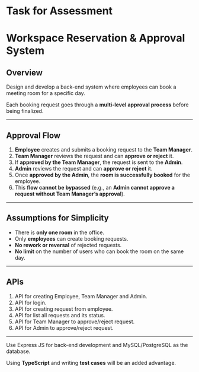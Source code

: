 # Task for Assessment

# **Workspace Reservation & Approval System**

## **Overview**

Design and develop a back-end system where employees can book a meeting room for a specific day.

Each booking request goes through a **multi-level approval process** before being finalized.

---

## **Approval Flow**

1. **Employee** creates and submits a booking request to the **Team Manager**.
2. **Team Manager** reviews the request and can **approve or reject** it.
3. If **approved by the Team Manager**, the request is sent to the **Admin**.
4. **Admin** reviews the request and can **approve or reject** it.
5. Once **approved by the Admin**, the **room is successfully booked** for the employee.
6. This **flow cannot be bypassed** (e.g., an **Admin cannot approve a request without Team Manager’s approval**).

---

## **Assumptions for Simplicity**

- There is **only one room** in the office.
- Only **employees** can create booking requests.
- **No rework or reversal** of rejected requests.
- **No limit** on the number of users who can book the room on the same day.

---

## APIs

1. API for creating Employee, Team Manager and Admin.
2. API for login.
3. API for creating request from employee.
4. API for list all requests and its status.
5. API for Team Manager to approve/reject request.
6. API for Admin to approve/reject request.

---

Use Express JS for back-end development and MySQL/PostgreSQL as the database.

Using **TypeScript** and writing **test cases** will be an added advantage.